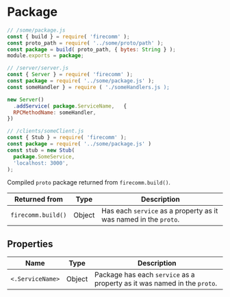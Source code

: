 # Package

```javascript
// /some/package.js
const { build } = require( 'firecomm' );
const proto_path = require( '../some/proto/path' );
const package = build( proto_path, { bytes: String } );
module.exports = package;
```

```javascript
// /server/server.js
const { Server } = require( 'firecomm' );
const package = require( '../some/package.js' );
const someHandler } = require ( './someHandlers.js );

new Server()
  .addService( package.ServiceName,   {
  RPCMethodName: someHandler,
})
```

```javascript
// /clients/someClient.js
const { Stub } = require( 'firecomm' );
const package = require( '../some/package.js' )
const stub = new Stub( 
  package.SomeService, 
  'localhost: 3000',
);
```

Compiled `proto` package returned from `firecomm.build()`.

| Returned from | Type   | Description                                                                     |
| --------------- | -------- | --------------------------------------------------------------------------------- |
| `firecomm.build()` | Object | Has each `service` as a property as it was named in the `proto`. |

## Properties
| Name | Type   | Description                                                                     |
| --------------- |-------- | --------------------------------------------------------------------------------- |
| `<.ServiceName>` | Object | Package has each `service` as a property as it was named in the `proto`. |
